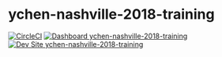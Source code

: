 # ychen-nashville-2018-training

[![CircleCI](https://circleci.com/gh/nashville-2018-training/ychen-nashville-2018-training.svg?style=shield)](https://circleci.com/gh/nashville-2018-training/ychen-nashville-2018-training)
[![Dashboard ychen-nashville-2018-training](https://img.shields.io/badge/dashboard-ychen_nashville_2018_training-yellow.svg)](https://dashboard.pantheon.io/sites/944b5626-1b73-42c8-a657-c85e131f5ad3#dev/code)
[![Dev Site ychen-nashville-2018-training](https://img.shields.io/badge/site-ychen_nashville_2018_training-blue.svg)](http://dev-ychen-nashville-2018-training.pantheonsite.io/)